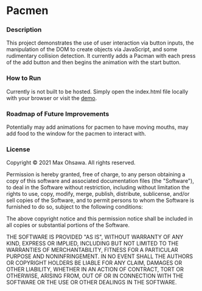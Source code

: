 # Pacmen

### Description
This project demonstrates the use of user interaction via button inputs, the manipulation of the DOM to create objects via JavaScript, and some rudimentary collision detection. It currently adds a Pacman with each press of the add button and then begins the animation with the start button.

### How to Run
Currently is not built to be hosted. Simply open the index.html file locally with your browser or visit the [demo](https://maxohsawa.github.io/pacmen).

### Roadmap of Future Improvements
Potentially may add animations for pacmen to have moving mouths, may add food to the window for the pacmen to interact with.

### License

Copyright © 2021 Max Ohsawa. All rights reserved.

Permission is hereby granted, free of charge, to any person obtaining a copy of this software and associated documentation files (the "Software"), to deal in the Software without restriction, including without limitation the rights to use, copy, modify, merge, publish, distribute, sublicense, and/or sell copies of the Software, and to permit persons to whom the Software is furnished to do so, subject to the following conditions:

The above copyright notice and this permission notice shall be included in all copies or substantial portions of the Software.

THE SOFTWARE IS PROVIDED "AS IS", WITHOUT WARRANTY OF ANY KIND, EXPRESS OR IMPLIED, INCLUDING BUT NOT LIMITED TO THE WARRANTIES OF MERCHANTABILITY, FITNESS FOR A PARTICULAR PURPOSE AND NONINFRINGEMENT. IN NO EVENT SHALL THE AUTHORS OR COPYRIGHT HOLDERS BE LIABLE FOR ANY CLAIM, DAMAGES OR OTHER LIABILITY, WHETHER IN AN ACTION OF CONTRACT, TORT OR OTHERWISE, ARISING FROM, OUT OF OR IN CONNECTION WITH THE SOFTWARE OR THE USE OR OTHER DEALINGS IN THE SOFTWARE.